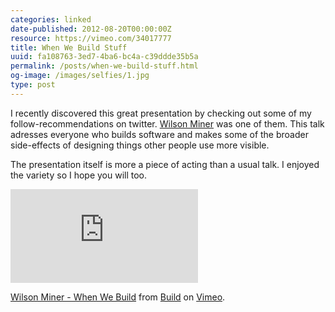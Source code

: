 ```yaml
---
categories: linked
date-published: 2012-08-20T00:00:00Z
resource: https://vimeo.com/34017777
title: When We Build Stuff
uuid: fa108763-3ed7-4ba6-bc4a-c39ddde35b5a
permalink: /posts/when-we-build-stuff.html
og-image: /images/selfies/1.jpg
type: post
---
```

I recently discovered this great presentation by checking out some of my follow-recommendations on
twitter. [Wilson Miner](https://twitter.com/wilsonminer) was one of them.
This talk adresses everyone who builds software and makes some of the broader side-effects
of designing things other people use more visible.

The presentation itself is more a piece of acting than a usual talk.
I enjoyed the variety so I hope you will too.

<div><iframe src="https://player.vimeo.com/video/34017777?byline=0&amp;portrait=0&amp;color=a5e2a1" frameborder="0" webkitAllowFullScreen mozallowfullscreen allowFullScreen></iframe></div>

<p><a href="http://vimeo.com/34017777">Wilson Miner - When We Build</a> from <a href="http://vimeo.com/build">Build</a> on <a href="http://vimeo.com">Vimeo</a>.</p>
